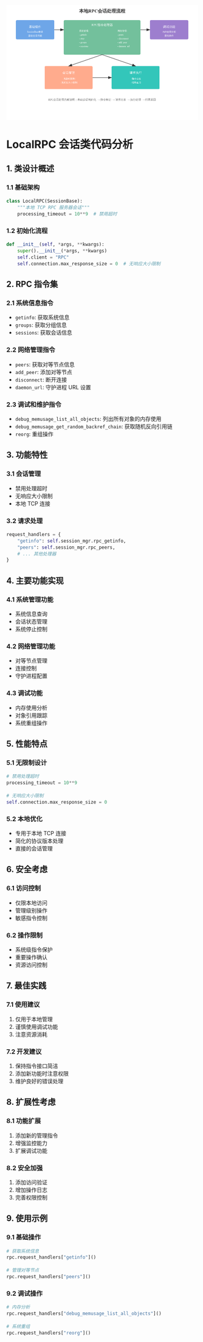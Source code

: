 ![rpc_session](../img/local-rpc-flow.png)
# LocalRPC 会话类代码分析

## 1. 类设计概述

### 1.1 基础架构
```python
class LocalRPC(SessionBase):
    """本地 TCP RPC 服务器会话"""
    processing_timeout = 10**9  # 禁用超时
```

### 1.2 初始化流程
```python
def __init__(self, *args, **kwargs):
    super().__init__(*args, **kwargs)
    self.client = "RPC"
    self.connection.max_response_size = 0  # 无响应大小限制
```

## 2. RPC 指令集

### 2.1 系统信息指令
- `getinfo`: 获取系统信息
- `groups`: 获取分组信息
- `sessions`: 获取会话信息

### 2.2 网络管理指令
- `peers`: 获取对等节点信息
- `add_peer`: 添加对等节点
- `disconnect`: 断开连接
- `daemon_url`: 守护进程 URL 设置

### 2.3 调试和维护指令
- `debug_memusage_list_all_objects`: 列出所有对象的内存使用
- `debug_memusage_get_random_backref_chain`: 获取随机反向引用链
- `reorg`: 重组操作

## 3. 功能特性

### 3.1 会话管理
- 禁用处理超时
- 无响应大小限制
- 本地 TCP 连接

### 3.2 请求处理
```python
request_handlers = {
    "getinfo": self.session_mgr.rpc_getinfo,
    "peers": self.session_mgr.rpc_peers,
    # ... 其他处理器
}
```

## 4. 主要功能实现

### 4.1 系统管理功能
- 系统信息查询
- 会话状态管理
- 系统停止控制

### 4.2 网络管理功能
- 对等节点管理
- 连接控制
- 守护进程配置

### 4.3 调试功能
- 内存使用分析
- 对象引用跟踪
- 系统重组操作

## 5. 性能特点

### 5.1 无限制设计
```python
# 禁用处理超时
processing_timeout = 10**9

# 无响应大小限制
self.connection.max_response_size = 0
```

### 5.2 本地优化
- 专用于本地 TCP 连接
- 简化的协议版本处理
- 直接的会话管理

## 6. 安全考虑

### 6.1 访问控制
- 仅限本地访问
- 管理级别操作
- 敏感指令控制

### 6.2 操作限制
- 系统级指令保护
- 重要操作确认
- 资源访问控制

## 7. 最佳实践

### 7.1 使用建议
1. 仅用于本地管理
2. 谨慎使用调试功能
3. 注意资源消耗

### 7.2 开发建议
1. 保持指令接口简洁
2. 添加新功能时注意权限
3. 维护良好的错误处理

## 8. 扩展性考虑

### 8.1 功能扩展
1. 添加新的管理指令
2. 增强监控能力
3. 扩展调试功能

### 8.2 安全加强
1. 添加访问验证
2. 增加操作日志
3. 完善权限控制

## 9. 使用示例

### 9.1 基础操作
```python
# 获取系统信息
rpc.request_handlers["getinfo"]()

# 管理对等节点
rpc.request_handlers["peers"]()
```

### 9.2 调试操作
```python
# 内存分析
rpc.request_handlers["debug_memusage_list_all_objects"]()

# 系统重组
rpc.request_handlers["reorg"]()
```